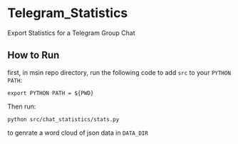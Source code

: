 # Telegram_Statistics
Export Statistics for a Telegram Group Chat

## How to Run
first, in msin repo directory, run the following code to  add `src` to your `PYTHON PATH`:
```
export PYTHON PATH = ${PWD}
```
Then run:
```
python src/chat_statistics/stats.py 
```
to genrate a word cloud of json data in `DATA_DIR`

